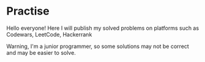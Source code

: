 # Practise

Hello everyone! Here I will publish my solved problems on platforms such as Codewars, LeetCode, Hackerrank


Warning, I'm a junior programmer, so some solutions may not be correct and may be easier to solve.
